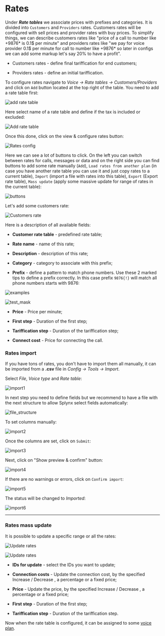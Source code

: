 Rates
=====

Under **_Rate tables_** we associate prices with prefixes and categories. It is divided into `Customers` and `Providers` rates. Customers rates will be configured with sell prices and provider rates with buy prices. To simplify things, we can describe customers rates like "price of a call to number like +9876* is 0.1$ per minute" and providers rates like "we pay for voice provider 0.1$ per minute for call to number like +9876* so later in configs we can add some markup let's say 20% to have a profit".

* Customers rates - define final tariffication for end customers;

* Providers rates - define an initial tariffication.

To configure rates navigate to *Voice → Rate tables → Customers/Providers* and click on `Add` button located at the top right of the table. You need to add a rate table first:

![add rate table](add_rate_table.png)

Here select name of a rate table and define if the tax is included or excluded:

![Add rate table](add_rate_table_1.png)

Once this done, click on the view & configure rates button:

![Rates config](list.png)

Here we can see a lot of buttons to click. On the left you can switch between rates for calls, messages or data and on the right side you can find buttons to add some rate manually (`Add`), `Load rates from another plan` (in case you have another rate table you can use it and just copy rates to a current table), `Import` (import a file with rates into this table), `Export` (Export rate table), `Mass update` (apply some massive update for range of rates in the current table):

![buttons](rate_table.png)

Let's add some customers rate:

![Customers rate](add_customer_rate.png)

Here is a description of all available fields:

* **Customer rate table** - predefined rate table;

* **Rate name** - name of this rate;

* **Description** - description of this rate;

* **Category** - category to associate with this prefix;

* **Prefix** - define a pattern to match phone numbers. Use these 2 marked tips to define a prefix correctly. In this case prefix `9876{!}` will match all phone numbers starts with 9876:

![examples](examples.png)

![test_mask](test_mask.png)

* **Price** - Price per minute;

* **First step** - Duration of the first step;

* **Tariffication step** - Duration of the tariffication step;

* **Connect cost** - Price for connecting the call.

### Rates import

If you have tons of rates, you don't have to import them all manually, it can be imported from a **.csv** file in *Config → Tools → Import*.

Select *File*, *Voice type* and *Rate table*:

![import1](import_1.png)


In next step you need to define fields but we recommend to have a file with the next structure to allow Splynx select fields automatically:

![file_structure](file_structure.png)

To set columns manually:

![import2](import_2.png)

Once the columns are set, click on `Submit`:

![import3](import_3.png)

Next, click on "Show preview & confirm" button:

![import4](import_4.png)

If there are no warnings or errors, click on `Confirm import`:

![import5](import_5.png)

The status will be changed to *Imported*:

![import6](import_6.png)
*********************************************

### Rates mass update

It is possible to update a specific range or all the rates:

![Update rates](update_button.png)

![Update rates](update_rate.png)

* **IDs for update** - select the IDs you want to update;

* **Connection costs** - Update the connection cost, by the specified Increase / Decrease , a percentage or a fixed price;

* **Price** - Update the price, by the specified Increase / Decrease , a percentage or a fixed price;

* **First step** - Duration of the first step;

* **Tariffication step** - Duration of the tariffication step.

Now when the rate table is configured, it can be assigned to some [voice plan](voice/tariff_settings/tariff_settings.md).
